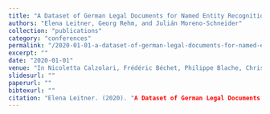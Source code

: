 ```yaml
---
title: "A Dataset of German Legal Documents for Named Entity Recognition"
authors: "Elena Leitner, Georg Rehm, and Julián Moreno-Schneider"
collection: "publications"
category: "conferences"
permalink: "/2020-01-01-a-dataset-of-german-legal-documents-for-named-entity-recognition"
excerpt: ""
date: "2020-01-01"
venue: "In Nicoletta Calzolari, Frédéric Béchet, Philippe Blache, Christopher Cieri, Khalid Choukri, Thierry Declerck, Hitoshi Isahara, Bente Maegaard, Joseph Mariani, Asuncion Moreno, Jan Odijk, and Stelios Piperidis, editors, Proceedings of the 12th Language Resources and Evaluation Conference (LREC 2020), Marseille, France, 5 2020. European Language Resources Association (ELRA)."
slidesurl: ""
paperurl: ""
bibtexurl: ""
citation: "Elena Leitner. (2020). "A Dataset of German Legal Documents for Named Entity Recognition." *In Nicoletta Calzolari, Frédéric Béchet, Philippe Blache, Christopher Cieri, Khalid Choukri, Thierry Declerck, Hitoshi Isahara, Bente Maegaard, Joseph Mariani, Asuncion Moreno, Jan Odijk, and Stelios Piperidis, editors, Proceedings of the 12th Language Resources and Evaluation Conference (LREC 2020), Marseille, France, 5 2020. European Language Resources Association (ELRA).*."
---
```


